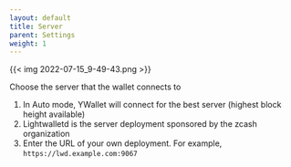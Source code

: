 ```yaml
---
layout: default
title: Server
parent: Settings
weight: 1
---
```


{{< img 2022-07-15_9-49-43.png >}}

Choose the server that the wallet connects to

1. In Auto mode, YWallet will connect for the best server (highest block height available)
2. Lightwalletd is the server deployment sponsored by the zcash organization
3. Enter the URL of your own deployment. For example, `https://lwd.example.com:9067`